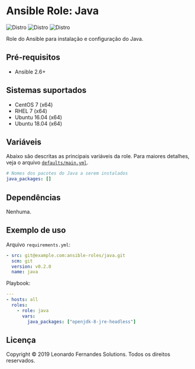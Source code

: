 # Ansible Role: Java

![Distro](https://img.shields.io/badge/centos-7-blue.svg)
![Distro](https://img.shields.io/badge/rhel-7-blue.svg)
![Distro](https://img.shields.io/badge/ubuntu-16.04,_18.04-blue.svg)

Role do Ansible para instalação e configuração do Java.

## Pré-requisitos

- Ansible 2.6+

## Sistemas suportados

- CentOS 7 (x64)
- RHEL 7 (x64)
- Ubuntu 16.04 (x64)
- Ubuntu 18.04 (x64)

## Variáveis

Abaixo são descritas as principais variáveis da role. Para maiores detalhes, veja
o arquivo [`defaults/main.yml`](defaults/main.yml).

```yaml
# Nomes dos pacotes do Java a serem instalados
java_packages: []
```

## Dependências

Nenhuma.

## Exemplo de uso

Arquivo `requirements.yml`:

```yaml
- src: git@example.com:ansible-roles/java.git
  scm: git
  version: v0.2.0
  name: java
```

Playbook:

```yaml
---
- hosts: all
  roles:
    - role: java
      vars:
        java_packages: ["openjdk-8-jre-headless"]
```

## Licença

Copyright © 2019 Leonardo Fernandes Solutions. Todos os direitos reservados.
